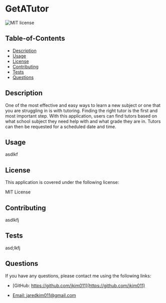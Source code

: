# GetATutor

  
  ![MIT license](https://img.shields.io/badge/License-MIT-blue.svg)
    

  ## Table-of-Contents
  * [Description](#description)
  * [Usage](#usage)
  * [License](#license)
  * [Contributing](#contributing)
  * [Tests](#tests)
  * [Questions](#questions)
  
  ## Description
  One of the most effective and easy ways to learn a new subject or one that you are struggling in is with tutoring. Finding the right tutor is the first and most important step. With this application, users can find tutors based on what school subject they need help with and what grade they are in. Tutors can then be requested for a scheduled date and time.

  ## Usage
  asdlkf
  
  ## License 
This application is covered under the following license:

  MIT License

  ## Contributing
  asdlkfj

  ## Tests
  asd;lkfj

  ## Questions
  If you have any questions, please contact me using the following links:

  - [GitHub: https://github.com/jkim011](https://github.com/jkim011)

  - [Email: jaredkim011@gmail.com](mailto:jaredkim011@gmail.com)
